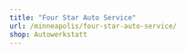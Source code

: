 ```yaml
---
title: "Four Star Auto Service"
url: /minneapolis/four-star-auto-service/
shop: Autowerkstatt
---
```

